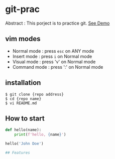 # git-prac

Abstract : This porject is to practice git.
[See Demo](https://www.google.com/)

## vim modes

- Normal mode : press `esc` on ANY mode
- Insert mode : press `i` on Normal mode
- Visual mode : press 'v' on Normal mode
- Command mode : press ':' on Normal mode

## installation

```shell
$ git clone {repo address}
$ cd {repo name}
$ vi README.md
```

## How to start

```python
def hello(name):
	print(f'hello, {name}')

hello('John Doe')

## Features
